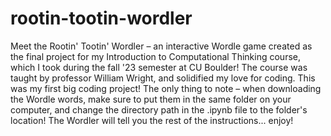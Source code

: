 # rootin-tootin-wordler
Meet the Rootin' Tootin' Wordler – an interactive Wordle game created as the final project for my Introduction to Computational Thinking course, which I took during the fall '23 semester at CU Boulder!
The course was taught by professor William Wright, and solidified my love for coding. This was my first big coding project!
The only thing to note – when downloading the Wordle words, make sure to put them in the same folder on your computer, and change the directory path in the .ipynb file to the folder's location!
The Wordler will tell you the rest of the instructions... enjoy!
